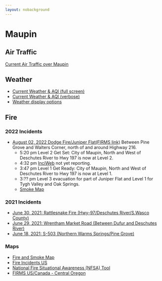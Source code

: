 ```yaml
---
layout: nobackground
---
```


# Maupin

## Air Traffic
[Current Air Traffic over Maupin](https://todgru.com/maupin/adsb.html)

## Weather

* [Current Weather & AQI (full screen)](https://todgru.com/maupin/weather.html)
* [Current Weather & AQI (verbose)](https://www.weatherlink.com/embeddablePage/show/1f37f4974bb0462f8032c613f23099b0/summary)
* [Weather display options](./weather-options.md)

## Fire

### 2022 Incidents
* [August 02, 2022 Dodge Fire/Juniper Flat(FIRMS link)](https://firms.modaps.eosdis.nasa.gov/usfs/map/#t:adv;d:2022-08-01..2022-08-02;l:noaa20-viirs,viirs,modis_a,modis_t,street;@-121.2,45.1,13z) Between Pine Grove and Walters Corner, north of and around Highway 216.
  * 5:20 pm Level 2 Get Set: City of Maupin, North and West of Deschutes River to Hwy 197 is now at Level 2.
  * 4:32 pm [InciWeb](https://inciweb.nwcg.gov/) not yet reporting.
  * 3:47 pm Level 1 Get Ready: City of Maupin, North and West of Deschutes River to Hwy 197 is now at Level 1. 
  * 3:?? pm Level 3 evacuation for part of Juniper Flat and Level 1 for Tygh Valley and Oak Springs.
  * [Smoke Map](https://fire.airnow.gov/?lat=45.175740000000076&lng=-121.07972999999998&zoom=10)


### 2021 Incidents
* [June 30, 2021: Rattlesnake Fire (Hwy-97/Deschutes River/S.Wasco County)](https://inciweb.nwcg.gov/incident/7592/)
* [June 29, 2021: Wrentham Market Road (Between Dufur and Deschutes River)](https://inciweb.nwcg.gov/incident/7589/)
* [June 18, 2021: S-503 (Northern Warms Springs/Pine Grove)](https://inciweb.nwcg.gov/incident/7559/)

### Maps
* [Fire and Smoke Map](https://fire.airnow.gov/?lat=45.175740000000076&lng=-121.07972999999998&zoom=10)
* [Fire Incidents US](https://inciweb.nwcg.gov/)
* [National Fire Situational Awareness (NFSA) Tool](https://maps.nwcg.gov/sa/#/%3F/%3F/44.7429/-122.3369/8)
* [FIRMS US/Canada - Central Oregon](https://firms.modaps.eosdis.nasa.gov/usfs/map/#d:2021-06-20..2021-06-21;l:noaa20-viirs,viirs,modis_a,modis_t,active-usa,active-ca,street;@-119.5,44.6,7z)
